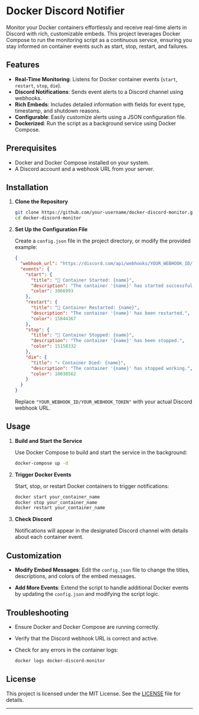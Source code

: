 
# Docker Discord Notifier

Monitor your Docker containers effortlessly and receive real-time alerts in Discord with rich, customizable embeds. This project leverages Docker Compose to run the monitoring script as a continuous service, ensuring you stay informed on container events such as start, stop, restart, and failures.

## Features

- **Real-Time Monitoring**: Listens for Docker container events (`start`, `restart`, `stop`, `die`).
- **Discord Notifications**: Sends event alerts to a Discord channel using webhooks.
- **Rich Embeds**: Includes detailed information with fields for event type, timestamp, and shutdown reasons.
- **Configurable**: Easily customize alerts using a JSON configuration file.
- **Dockerized**: Run the script as a background service using Docker Compose.

## Prerequisites

- Docker and Docker Compose installed on your system.
- A Discord account and a webhook URL from your server.

## Installation

1. **Clone the Repository**

   ```bash
   git clone https://github.com/your-username/docker-discord-monitor.git
   cd docker-discord-monitor
   ```

2. **Set Up the Configuration File**

   Create a `config.json` file in the project directory, or modify the provided example:

   ```json
   {
     "webhook_url": "https://discord.com/api/webhooks/YOUR_WEBHOOK_ID/YOUR_WEBHOOK_TOKEN",
     "events": {
       "start": {
         "title": "🚀 Container Started: {name}",
         "description": "The container '{name}' has started successfully.",
         "color": 3066993
       },
       "restart": {
         "title": "🔄 Container Restarted: {name}",
         "description": "The container '{name}' has been restarted.",
         "color": 15844367
       },
       "stop": {
         "title": "🛑 Container Stopped: {name}",
         "description": "The container '{name}' has been stopped.",
         "color": 15158332
       },
       "die": {
         "title": "💀 Container Died: {name}",
         "description": "The container '{name}' has stopped working.",
         "color": 10038562
       }
     }
   }
   ```

   Replace `"YOUR_WEBHOOK_ID/YOUR_WEBHOOK_TOKEN"` with your actual Discord webhook URL.

## Usage

1. **Build and Start the Service**

   Use Docker Compose to build and start the service in the background:

   ```bash
   docker-compose up -d
   ```

2. **Trigger Docker Events**

   Start, stop, or restart Docker containers to trigger notifications:

   ```bash
   docker start your_container_name
   docker stop your_container_name
   docker restart your_container_name
   ```

3. **Check Discord**

   Notifications will appear in the designated Discord channel with details about each container event.

## Customization

- **Modify Embed Messages**: Edit the `config.json` file to change the titles, descriptions, and colors of the embed messages.

- **Add More Events**: Extend the script to handle additional Docker events by updating the `config.json` and modifying the script logic.

## Troubleshooting

- Ensure Docker and Docker Compose are running correctly.
- Verify that the Discord webhook URL is correct and active.
- Check for any errors in the container logs:

  ```bash
  docker logs docker-discord-monitor
  ```

## License

This project is licensed under the MIT License. See the [LICENSE](LICENSE) file for details.

---
